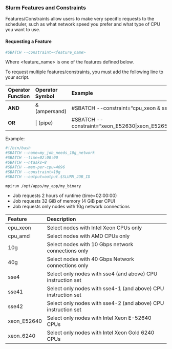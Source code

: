 ### Slurm Features and Constraints

Features/Constraints allow users to make very specific requests to the scheduler, such as what network speed you prefer and what type of CPU you want to use.

#### Requesting a Feature

```sh
#SBATCH --constraint=<feature_name>
```

Where <feature_name> is one of the features defined below.

To request multiple features/constraints, you must add the following line to your script.


|**Operator Function**|**Operator Symbol**|**Example**|
|:---|:---|:---|
|**AND**|& (ampersand)|#SBATCH --constraint=“cpu_xeon & sse4”|
|**OR**|\| (pipe)|#SBATCH --constraint=“xeon_E52630\|xeon_E52650\|xeon_E52670”|

Example:

```sh
#!/bin/bash
#SBATCH --name=my_job_needs_10g_network
#SBATCH --time=02:00:00
#SBATCH --ntasks=8
#SBATCH --mem-per-cpu=4096
#SBATCH --constraint=10g
#SBATCH --output=output.$SLURM_JOB_ID

mpirun /opt/apps/my_app/my_binary
```

  - Job requests 2 hours of runtime (time=02:00:00)
  - Job requests 32 GiB of memory (4 GiB per CPU)
  - Job requests only nodes with 10g network connections

|**Feature**|**Description**|
|:---|:---|
|cpu_xeon|Select nodes with Intel Xeon CPUs only|
|cpu_amd|Select nodes with AMD CPUs only|
|10g|Select nodes with 10 Gbps network connections only|
|40g|Select nodes with 40 Gbps Network connections only|
|sse4|Select only nodes with sse4 (and above) CPU instruction set|
|sse41|Select only nodes with sse4-1 (and above) CPU instruction set|
|sse42|Select only nodes with sse4-2 (and above) CPU instruction set|
|xeon_E52640|Select only nodes with Intel Xeon E-52640 CPUs|
|xeon_6240|Select only nodes with Intel Xeon Gold 6240 CPUs|
